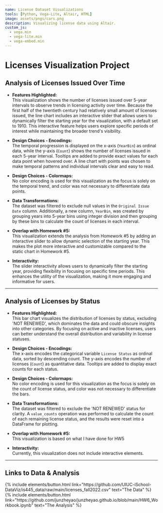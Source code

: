 ```yaml
---
name: License Dataset Visualizations
tools: [Python, Vega-Lite, Altair, HTML]
image: assets/pngs/cars.png
description: Visualizing license data using Altair.
custom_js:
  - vega.min
  - vega-lite.min
  - vega-embed.min
---
```


# Licenses Visualization Project

## Analysis of Licenses Issued Over Time

- **Features Highlighted:**  
  This visualization shows the number of licenses issued over 5-year intervals to observe trends in licensing activity over time. Because the first half of the twentieth century had relatively small amount of licenses issued, the line chart includes an interactive slider that allows users to dynamically filter the starting year for the visualization, with a default set to 1910. This interactive feature helps users explore specific periods of interest while maintaining the broader trend's visibility. 
- **Design Choices - Encodings:**  
  The temporal progression is displayed on the x-axis (`YearBin`) as ordinal data, while the y-axis (`Count`) shows the number of licenses issued in each 5-year interval. Tooltips are added to provide exact values for each data point when hovered over. A line chart with points was chosen to make temporal patterns and individual intervals clear and easy to read.

- **Design Choices - Colormaps:**  
  No color encoding is used for this visualization as the focus is solely on the temporal trend, and color was not necessary to differentiate data points.

- **Data Transformations:**  
  The dataset was filtered to exclude null values in the `Original Issue Date` column. Additionally, a new column, `YearBin`, was created by grouping years into 5-year bins using integer division and then grouping by these bins to calculate the count of licenses in each interval.

- **Overlap with Homework #5:**  
  This visualization extends the analysis from Homework #5 by adding an interactive slider to allow dynamic selection of the starting year. This makes the plot more interactive and customizable compared to the static chart in Homework #5.

- **Interactivity:**  
  The slider interactivity allows users to dynamically filter the starting year, providing flexibility in focusing on specific time periods. This enhances the utility of the visualization, making it more engaging and informative for users.


<vegachart schema-url="{{ site.baseurl }}/licenses_over_time.json" style="width: 100%;"></vegachart>

---

## Analysis of Licenses by Status

- **Features Highlighted:**  
  This bar chart visualizes the distribution of licenses by status, excluding 'NOT RENEWED', which dominates the data and could obscure insights into other categories. By focusing on active and inactive licenses, users can better understand the overall distribution and variability in license statuses.

- **Design Choices - Encodings:**  
  The x-axis encodes the categorical variable `License Status` as ordinal data, sorted by descending count. The y-axis encodes the number of licenses (`Count`) as quantitative data. Tooltips are added to display exact counts for each status.

- **Design Choices - Colormaps:**  
  No color encoding is used for this visualization as the focus is solely on the count of license status, and color was not necessary to differentiate the bars.

- **Data Transformations:**  
  The dataset was filtered to exclude the 'NOT RENEWED' status for clarity. A `value_counts` operation was performed to calculate the count of each remaining license status, and the results were reset into a DataFrame for plotting.

- **Overlap with Homework #5:**  
 This visualization is based on what I have done for HW5

- **Interactivity:**  
  Currently, this visualization does not include interactive elements.

<vegachart schema-url="{{ site.baseurl }}/licenses_by_status.json" style="width: 100%;"></vegachart>

---

## Links to Data & Analysis

<div class="left">
{% include elements/button.html link="https://github.com/UIUC-iSchool-DataViz/is445_data/raw/main/licenses_fall2022.csv" text="The Data" %}
</div>

<div class="right">
{% include elements/button.html link="https://github.com/junzheyao/junzheyao.github.io/blob/main/HW6_Workbook.ipynb" text="The Analysis" %}
</div>
